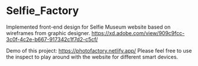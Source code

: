 # Selfie_Factory
Implemented front-end design for Selfie Museum website based on wireframes from graphic designer. https://xd.adobe.com/view/909c9fcc-3c0f-4c2e-b667-917342c1f7d2-c5cf/

Demo of this project: https://photofactory.netlify.app/
Please feel free to use the inspect to play around with the website for different smart devices. 
